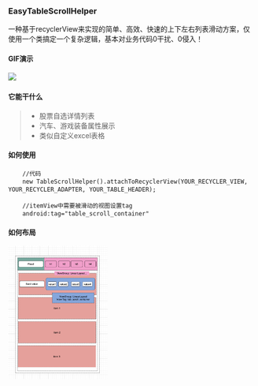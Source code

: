 ### EasyTableScrollHelper 

一种基于recyclerView来实现的简单、高效、快速的上下左右列表滑动方案，仅使用一个类搞定一个复杂逻辑，基本对业务代码0干扰、0侵入！

#### GIF演示
<img src=https://github.com/crosswall/EasyTableScrollHelper/blob/master/media/7m470-ziz2l.gif width=40% />

#### 它能干什么
>* 股票自选详情列表
>* 汽车、游戏装备属性展示
>* 类似自定义excel表格

#### 如何使用
```code
    //代码
    new TableScrollHelper().attachToRecyclerView(YOUR_RECYCLER_VIEW, YOUR_RECYCLER_ADAPTER, YOUR_TABLE_HEADER);

    //itemView中需要被滑动的视图设置tag
    android:tag="table_scroll_container"
```

#### 如何布局
<img src=https://github.com/crosswall/EasyTableScrollHelper/blob/master/media/table_scroll_ui.png width=40% />


